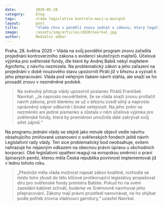 ```yaml
---
date:         2020-05-28
category:     blog
tags:         vláda legislativa kontrola-moci-a-mocných
layout:       post
title:        "Vláda chce v pondělí znovu jednat o zákonu, který legalizuje Babišův střet zájmů"
image:        /assets/img/articles/2020/navrkal.jpg
author:       Mediální odbor
---  
```




Praha, 28. května 2020 – Vláda na svůj pondělní program znovu zařadila projednání kontroverzního zákona o evidenci skutečných majitelů. Účelová výjimka pro svěřenské fondy, dle které by Andrej Babiš nebyl majitelem Agrofertu, z návrhu nezmizela. Na problematický zákon a jeho zařazení na projednání v době nouzového stavu upozornili Piráti již v březnu a vyzvali k jeho přepracování. Vláda pod veřejným tlakem návrh stáhla, ale snaží se ho prosadit znovu v nezměněné podobě.

> Na svévolný přístup vlády upozornil poslanec Pirátů František Navrkal: „Je naprosto neuvěřitelné, že se vláda snaží znovu protlačit návrh zákona, proti kterému se už v březnu zvedl silný a naprosto oprávněný odpor odborné i široké veřejnosti. Na jeho znění se nezměnilo ani jediné písmenko a zůstala v něm účelová výjimka pro svěřenské fondy, která by premiérovi umožnila dále zakrývat svůj střet zájmů.“

Na programu jednání vlády se stejně jako minule objevil vedle návrhu obsahujícího zmiňované ustanovení o svěřenských fondech ještě návrh Legislativní rady vlády. Ten sice problematický bod neobsahuje, ovšem nahrazuje ho nejasným odkazem na obecnou právní úpravu u obchodních korporací. Obě legislativní opatření reagují na evropskou směrnici o praní špinavých peněz, kterou měla Česká republika povinnost implementovat již v lednu tohoto roku. 

> „Přestože měla vláda možnost napsat zákon kvalitně, rozhodla se místo toho zkusit do této klíčové protikorupční legislativy propašovat díru pro svěřenské fondy premiéra Babiše. Pokud ho na svém zasedání kabinet schválí, budeme ve Sněmovně navrhovat jeho přepracování. Zákony mají právní prostředí narovnávat, ne ho ohýbat podle potřeb zrovna vládnoucí garnitury,“ uzavřel Navrkal.  
